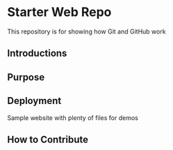 # Starter Web Repo

This repository is for showing how Git and GitHub work

## Introductions

## Purpose

## Deployment

Sample website with plenty of files for demos

## How to Contribute